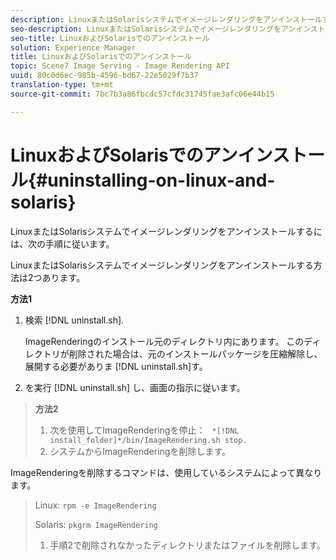 ```yaml
---
description: LinuxまたはSolarisシステムでイメージレンダリングをアンインストールするには、次の手順に従います。
seo-description: LinuxまたはSolarisシステムでイメージレンダリングをアンインストールするには、次の手順に従います。
seo-title: LinuxおよびSolarisでのアンインストール
solution: Experience Manager
title: LinuxおよびSolarisでのアンインストール
topic: Scene7 Image Serving - Image Rendering API
uuid: 80c0d6ec-985b-4596-bd67-22e5029f7b37
translation-type: tm+mt
source-git-commit: 7bc7b3a86fbcdc57cfdc31745fae3afc06e44b15

---
```



# LinuxおよびSolarisでのアンインストール{#uninstalling-on-linux-and-solaris}

LinuxまたはSolarisシステムでイメージレンダリングをアンインストールするには、次の手順に従います。

LinuxまたはSolarisシステムでイメージレンダリングをアンインストールする方法は2つあります。

**方法1**

1. 検索 [!DNL uninstall.sh].

   ImageRenderingのインストール元のディレクトリ内にあります。 このディレクトリが削除された場合は、元のインストールパッケージを圧縮解除し、展開する必要がありま [!DNL uninstall.sh]す。
1. を実行 [!DNL uninstall.sh] し、画面の指示に従います。
>**方法2**
>
>1. 次を使用してImageRenderingを停止： ` *[!DNL install_folder]*/bin/ImageRendering.sh stop.`
>1. システムからImageRenderingを削除します。
>
>   
ImageRenderingを削除するコマンドは、使用しているシステムによって異なります。
>
>   Linux: `rpm -e ImageRendering`
>
>   Solaris: `pkgrm ImageRendering`
>
>1. 手順2で削除されなかったディレクトリまたはファイルを削除します。
>



